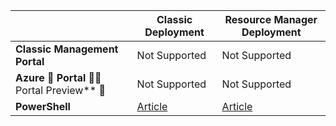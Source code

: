 |  | **Classic Deployment**  | **Resource Manager Deployment** |
|----------------------------------------|-------------|----------------------|
| **Classic Management Portal**          | Not Supported          | Not Supported                   |
| **Azure  Portal**             Portal Preview**  | Not Supported         | Not Supported   |
| **PowerShell**              | [Article](/documentation/articles/vpn-gateway-about-forced-tunneling/) | [Article](/documentation/articles/vpn-gateway-forced-tunneling-rm/) |
